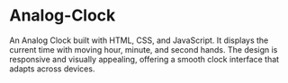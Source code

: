 # Analog-Clock
An Analog Clock built with HTML, CSS, and JavaScript. It displays the current time with moving hour, minute, and second hands. The design is responsive and visually appealing, offering a smooth clock interface that adapts across devices.
